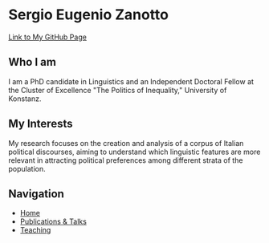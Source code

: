 # Sergio Eugenio Zanotto

[Link to My GitHub Page](https://Sergio-E-Zanotto.github.io/)

## Who I am

I am a PhD candidate in Linguistics and an Independent Doctoral Fellow at the Cluster of Excellence "The Politics of Inequality," University of Konstanz.

## My Interests

My research focuses on the creation and analysis of a corpus of Italian political discourses, aiming to understand which linguistic features are more relevant in attracting political preferences among different strata of the population.

## Navigation

- [Home](https://Sergio-E-Zanotto.github.io)
- [Publications & Talks](https://Sergio-E-Zanotto.github.io/PubTalk)
- [Teaching](https://Sergio-E-Zanotto.github.io/Teach)
